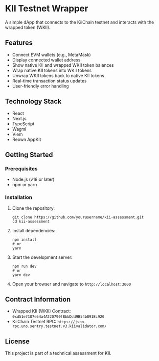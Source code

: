 # KII Testnet Wrapper

A simple dApp that connects to the KiiChain testnet and interacts with the wrapped token (WKII).

## Features

-   Connect EVM wallets (e.g., MetaMask)
-   Display connected wallet address
-   Show native KII and wrapped WKII token balances
-   Wrap native KII tokens into WKII tokens
-   Unwrap WKII tokens back to native KII tokens
-   Real-time transaction status updates
-   User-friendly error handling

## Technology Stack

-   React
-   Next.js
-   TypeScript
-   Wagmi
-   Viem
-   Reown AppKit

## Getting Started

### Prerequisites

-   Node.js (v18 or later)
-   npm or yarn

### Installation

1. Clone the repository:

    ```
    git clone https://github.com/yourusername/kii-assessment.git
    cd kii-assessment
    ```

2. Install dependencies:

    ```
    npm install
    # or
    yarn
    ```

3. Start the development server:

    ```
    npm run dev
    # or
    yarn dev
    ```

4. Open your browser and navigate to `http://localhost:3000`

## Contract Information

-   Wrapped KII (WKII) Contract: `0xd51e7187e54a4A22D790f8bbDdd9B54b891Bc920`
-   KiiChain Testnet RPC: `https://json-rpc.uno.sentry.testnet.v3.kiivalidator.com/`

## License

This project is part of a technical assessment for KII.
